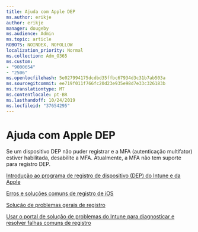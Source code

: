 ```yaml
---
title: Ajuda com Apple DEP
ms.author: erikje
author: erikje
manager: dougeby
ms.audience: Admin
ms.topic: article
ROBOTS: NOINDEX, NOFOLLOW
localization_priority: Normal
ms.collection: Adm_O365
ms.custom:
- "9000654"
- "2506"
ms.openlocfilehash: 5e027994175dcdbd35ffbc67934d3c31b7ab503a
ms.sourcegitcommit: ee719f011f766fc20d23e935e98d7e33c326183b
ms.translationtype: MT
ms.contentlocale: pt-BR
ms.lasthandoff: 10/24/2019
ms.locfileid: "37654295"
---
```

# <a name="help-with-apple-dep"></a>Ajuda com Apple DEP

Se um dispositivo DEP não puder registrar e a MFA (autenticação multifator) estiver habilitada, desabilite a MFA. Atualmente, a MFA não tem suporte para registro DEP.

[Introdução ao programa de registro de dispositivo (DEP) do Intune e da Apple](https://docs.microsoft.com/intune/enrollment/device-enrollment-program-enroll-ios)

[Erros e soluções comuns de registro de iOS](https://docs.microsoft.com/intune/enrollment/troubleshoot-ios-enrollment-errors)

[Solução de problemas gerais de registro](https://docs.microsoft.com/intune/enrollment/troubleshoot-device-enrollment-in-intune)

[Usar o portal de solução de problemas do Intune para diagnosticar e resolver falhas comuns de registro](https://docs.microsoft.com/intune/fundamentals/help-desk-operators)


